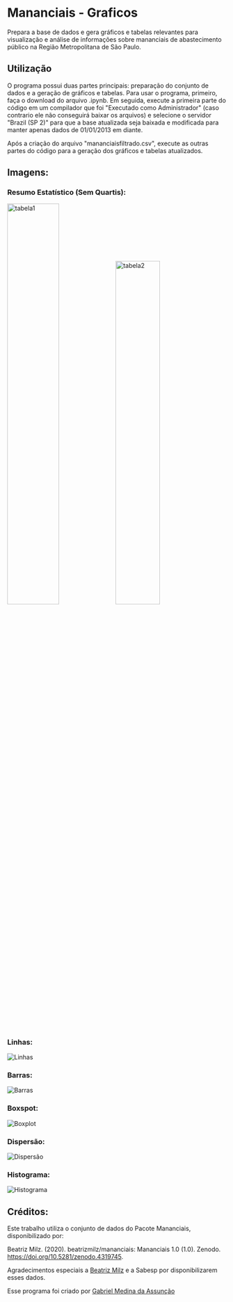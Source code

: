 # Mananciais - Graficos 

Prepara a base de dados e gera gráficos e tabelas relevantes para visualização e análise de informações sobre mananciais de abastecimento público na Região Metropolitana de São Paulo.

## Utilização
O programa possui duas partes principais: preparação do conjunto de dados e a geração de gráficos e tabelas. Para usar o programa, primeiro, faça o download do arquivo .ipynb. Em seguida, execute a primeira parte do código em um compilador que foi "Executado como Administrador" (caso contrario ele não conseguirá baixar os arquivos) e selecione o servidor "Brazil (SP 2)" para que a base atualizada seja baixada e modificada para manter apenas dados de 01/01/2013 em diante.

Após a criação do arquivo "mananciaisfiltrado.csv", execute as outras partes do código para a geração dos gráficos e tabelas atualizados.

## Imagens:
### Resumo Estatístico (Sem Quartis):

<p float="left">
  <img src="https://github.com/gabs4841/Mananciais-Graficos/assets/74026100/a72df27d-ea0f-4fe0-918c-6f1693cdb156" alt="tabela1" width="48.6%" />
  <img src="https://github.com/gabs4841/Mananciais-Graficos/assets/74026100/09ecf13b-c874-484f-9ff1-06da82a4ac28" alt="tabela2" width="45%" />
</p>

### Linhas:
![Linhas](https://github.com/gabs4841/Mananciais-Graficos/assets/74026100/16ded7ef-e55f-4c1f-b054-73d952250e13)

### Barras:
![Barras](https://github.com/gabs4841/Mananciais-Graficos/assets/74026100/250a34cd-3024-45d4-8ec5-d722631294d6)

### Boxspot:
![Boxplot](https://github.com/gabs4841/Mananciais-Graficos/assets/74026100/15aa6e7a-5f32-48a1-b811-f9fc2a34dce5)

### Dispersão:
![Dispersão](https://github.com/gabs4841/Mananciais-Graficos/assets/74026100/a05912c8-7ad2-4a69-ab30-bef42bdf920a)

### Histograma:
![Histograma](https://github.com/gabs4841/Mananciais-Graficos/assets/74026100/2c51b874-fb4e-47b0-9c3d-d53a003d151d)

## Créditos:

Este trabalho utiliza o conjunto de dados do Pacote Mananciais, disponibilizado por:

Beatriz Milz. (2020). beatrizmilz/mananciais: Mananciais 1.0 (1.0). Zenodo. https://doi.org/10.5281/zenodo.4319745. 

Agradecimentos especiais a [Beatriz Milz](https://github.com/beatrizmilz) e a Sabesp por disponibilizarem esses dados.

Esse programa foi criado por [Gabriel Medina da Assunção](https://github.com/gabs4841)
